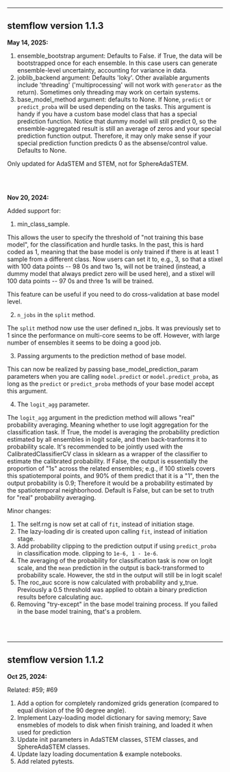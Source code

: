 -------
stemflow version 1.1.3
-------
**May 14, 2025:**

1. ensemble_bootstrap argument: Defaults to False. if True, the data will be bootstrapped once for each ensemble. In this case users can generate ensemble-level uncertainty, accounting for variance in data.
2. joblib_backend argument: Defaults 'loky'. Other available arguments include 'threading' ('multiprocessing' will not work with `generator` as the return). Sometimes only threading may work on certain systems.
3. base_model_method argument: defaults to None. If None, `predict` or `predict_proba` will be used depending on the tasks. This argument is handy if you have a custom base model class that has a special prediction function. Notice that dummy model will still predict 0, so the ensemble-aggregated result is still an average of zeros and your special prediction function output. Therefore, it may only make sense if your special prediction function predicts 0 as the absense/control value. Defaults to None.

Only updated for AdaSTEM and STEM, not for SphereAdaSTEM.

<br>
<br>

**Nov 20, 2024:**

Added support for:

1.  min_class_sample. 

This allows the user to specify the threshold of "not training this base model", for the classification and hurdle tasks. In the past, this is hard coded as 1, meaning that the base model is only trained if there is at least 1 sample from a different class. Now users can set it to, e.g., 3, so that a stixel with 100 data points -- 98 0s and two 1s, will not be trained (instead, a dummy model that always predict zero will be used here), and a stixel will 100 data points -- 97 0s and three 1s will be trained.

This feature can be useful if you need to do cross-validation at base model level.

2. `n_jobs` in the `split` method.

The `split` method now use the user defined n_jobs. It was previously set to 1 since the performance on multi-core seems to be off. However, with large number of ensembles it seems to be doing a good job.

3. Passing arguments to the prediction method of base model.

This can now be realized by passing base_model_prediction_param parameters when you are calling `model.predict` or `model.predict_proba`, as long as the `predict` or `predict_proba` methods of your base model accept this argument.

4. The `logit_agg` parameter.

The `logit_agg` argument in the prediction method will allows "real" probability averaging. Meaning whether to use logit aggregation for the classification task. If True, the model is averaging the probability prediction estimated by all ensembles in logit scale, and then back-tranforms it to probability scale. It's recommended to be jointly used with the CalibratedClassifierCV class in sklearn as a wrapper of the classifier to estimate the calibrated probability. If False, the output is essentially the proportion of "1s" across the related ensembles; e.g., if 100 stixels covers this spatiotemporal points, and 90% of them predict that it is a "1", then the output probability is 0.9; Therefore it would be a probability estimated by the spatiotemporal neighborhood. Default is False, but can be set to truth for "real" probability averaging.
 
Minor changes:
1. The self.rng is now set at call of `fit`, instead of initiation stage.
2. The lazy-loading dir is created upon calling `fit`, instead of initiation stage.
3. Add probability clipping to the prediction output if using `predict_proba` in classification mode. clipping to `1e-6, 1 - 1e-6`.
4. The averaging of the probability for classification task is now on logit scale, and the `mean` prediction in the output is back-transformed to probability scale. However, the std in the output will still be in logit scale!
6. The roc_auc score is now calculated with probability and y_true. Previously a 0.5 threshold was applied to obtain a binary prediction results before calculating auc.
7. Removing "try-except" in the base model training process. If you failed in the base model training, that's a problem.

<br>
<br>


-------
stemflow version 1.1.2
-------
**Oct 25, 2024:**

Related: #59; #69

1. Add a option for completely randomized grids generation (compared to equal division of the 90 degree angle).
2. Implement Lazy-loading model dictionary for saving memory; Save ensmebles of models to disk when finish training, and loaded it when used for prediction
3. Update init parameters in AdaSTEM classes, STEM classes, and SphereAdaSTEM classes. 
4. Update lazy loading documentation & example notebooks.
5. Add related pytests.
